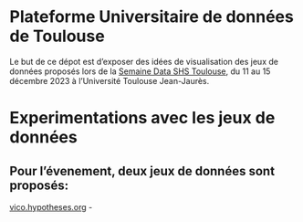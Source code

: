 
<!-- README.md is generated from README.Rmd. Please edit that file -->

# Plateforme Universitaire de données de Toulouse

<!-- badges: start -->
<!-- badges: end -->

Le but de ce dépot est d’exposer des idées de visualisation des jeux de
données proposés lors de la [Semaine Data SHS
Toulouse](https://sdshs2023tlse.sciencesconf.org/), du 11 au 15 décembre
2023 à l’Université Toulouse Jean-Jaurès.

# Experimentations avec les jeux de données

Pour l’évenement, deux jeux de données sont proposés:  
-
[vico.hypotheses.org](https://camembr.github.io/pud_2023/vico.hypotheses.org/vico_exploration.html) -
[]()
